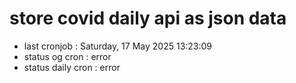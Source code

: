 # store covid daily api as json data

- last cronjob : Saturday, 17 May 2025 13:23:09
- status og cron : error
- status daily cron : error
      
      